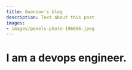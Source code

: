```yaml
---
title: Gwonsoo's blog
description: Text about this post
images:
- images/pexels-photo-196666.jpeg
---
```


# I am a devops engineer.




